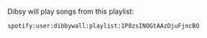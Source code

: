 Dibsy will play songs from this playlist:

`spotify:user:dibbywall:playlist:1P8zsINOGtAAzDjuFjncBO`
